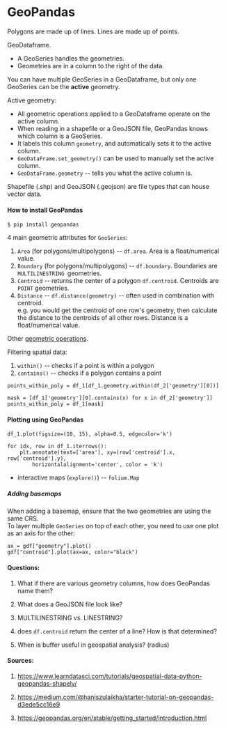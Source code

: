 # GeoPandas

Polygons are made up of lines. Lines are made up of points.

GeoDataframe.
- A GeoSeries handles the geometries.
- Geometries are in a column to the right of the data.


You can have multiple GeoSeries in a GeoDataframe, but only one 
GeoSeries can be the **active** geometry. 

Active geometry:
- All geometric operations applied to a GeoDataframe operate on the active 
column.
- When reading in a shapefile or a GeoJSON file, GeoPandas knows which column is a GeoSeries.
- It labels this column `geometry`, and automatically sets it to the active column.
- `GeoDataFrame.set_geometry()` can be used to manually set the active column.
- `GeoDataFrame.geometry` -- tells you what the active column is.

Shapefile (.shp) and GeoJSON (.geojson) are file types that can house vector data.

#### How to install GeoPandas

```
$ pip install geopandas 
```

4 main geometric attributes for `GeoSeries`:
1. `Area` (for polygons/multipolygons) --  `df.area`. Area is a float/numerical value.
2. `Boundary` (for polygons/multipolygons) -- `df.boundary`. Boundaries are  `MULTILINESTRING `geometries.
3. `Centroid` -- returns the center of a polygon `df.centroid`. Centroids are `POINT` geometries.
4. `Distance` -- `df.distance(geometry)` -- often used in combination with centroid.  
e.g. you would get the centroid of one row's geometry, then calculate the distance to the centroids of all other rows. Distance is a float/numerical value.

Other [geometric operations](https://geopandas.org/en/stable/docs/user_guide/geometric_manipulations.html).


Filtering spatial data:
1. `within()` -- checks if a point is within a polygon
2. `contains()` -- checks if a polygon contains a point


```
points_within_poly = df_1[df_1.geometry.within(df_2['geometry'][0])]
```

```
mask = [df_1['geometry'][0].contains(x) for x in df_2['geometry']]
points_within_poly = df_1[mask]
```

#### Plotting using GeoPandas

```
df_1.plot(figsize=(10, 15), alpha=0.5, edgecolor='k')

for idx, row in df_1.iterrows():
    plt.annotate(text=['area'], xy=(row['centroid'].x, row['centroid'].y), 
        horizontalalignment='center', color = 'k')
```

* interactive maps (`explore()`) -- `folium.Map`

##### Adding basemaps 
When adding a basemap, ensure that the two geometries are using the same CRS.  
To layer multiple `GeoSeries` on top of each other, you need to use one plot as 
an axis for the other: 

```
ax = gdf["geometry"].plot()
gdf["centroid"].plot(ax=ax, color="black")
```

#### Questions:
1. What if there are various geometry columns, how does GeoPandas name them?

2. What does a GeoJSON file look like?

3. MULTILINESTRING vs. LINESTRING?

4. does `df.centroid` return the center of a line? How is that determined?

5. When is buffer useful in geospatial analysis? (radius)



#### Sources:

1. https://www.learndatasci.com/tutorials/geospatial-data-python-geopandas-shapely/

2. https://medium.com/@haniszulaikha/starter-tutorial-on-geopandas-d3ede5cc16e9

3. https://geopandas.org/en/stable/getting_started/introduction.html

